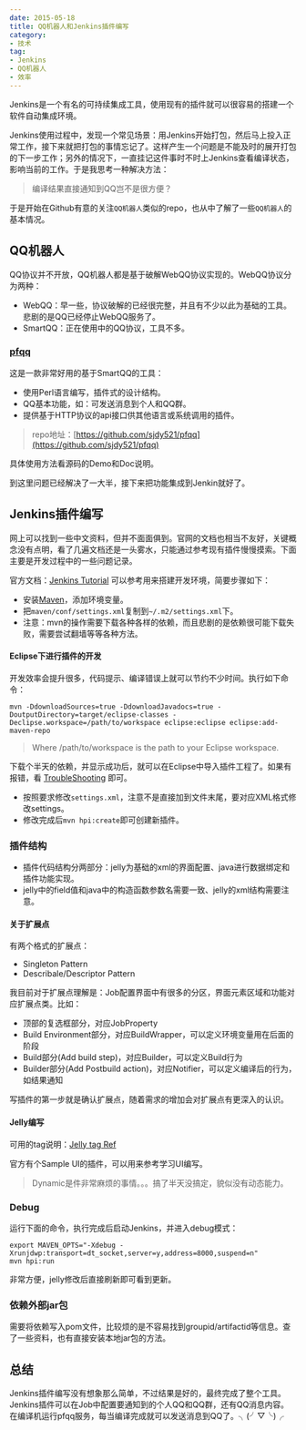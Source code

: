 ```yaml
---
date: 2015-05-18
title: QQ机器人和Jenkins插件编写
category:
- 技术
tag:
- Jenkins
- QQ机器人
- 效率
---
```

Jenkins是一个有名的可持续集成工具，使用现有的插件就可以很容易的搭建一个软件自动集成环境。

Jenkins使用过程中，发现一个常见场景：用Jenkins开始打包，然后马上投入正常工作，接下来就把打包的事情忘记了。这样产生一个问题是不能及时的展开打包的下一步工作；另外的情况下，一直挂记这件事时不时上Jenkins查看编译状态，影响当前的工作。于是我思考一种解决方法：

> 编译结果直接通知到QQ岂不是很方便？

于是开始在Github有意的关注`QQ机器人`类似的repo，也从中了解了一些`QQ机器人`的基本情况。

## QQ机器人

QQ协议并不开放，QQ机器人都是基于破解WebQQ协议实现的。WebQQ协议分为两种：
* WebQQ：早一些，协议破解的已经很完整，并且有不少以此为基础的工具。悲剧的是QQ已经停止WebQQ服务了。
* SmartQQ：正在使用中的QQ协议，工具不多。

### [pfqq](https://github.com/sjdy521/pfqq)
这是一款非常好用的基于SmartQQ的工具：
* 使用Perl语言编写，插件式的设计结构。
* QQ基本功能，如：可发送消息到个人和QQ群。
* 提供基于HTTP协议的api接口供其他语言或系统调用的插件。
> repo地址：[https://github.com/sjdy521/pfqq](https://github.com/sjdy521/pfqq)

具体使用方法看源码的Demo和Doc说明。

到这里问题已经解决了一大半，接下来把功能集成到Jenkin就好了。
## Jenkins插件编写

网上可以找到一些中文资料，但并不面面俱到。官网的文档也相当不友好，关键概念没有点明，看了几遍文档还是一头雾水，只能通过参考现有插件慢慢摸索。下面主要是开发过程中的一些问题记录。

官方文档：[Jenkins Tutorial](https://wiki.jenkins-ci.org/display/JENKINS/Plugin+tutorial#Plugintutorial-TableofContents) 可以参考用来搭建开发环境，简要步骤如下：

* 安装[Maven](http://maven.apache.org/)，添加环境变量。
* 把`maven/conf/settings.xml`复制到`~/.m2/settings.xml`下。
* 注意：mvn的操作需要下载各种各样的依赖，而且悲剧的是依赖很可能下载失败，需要尝试翻墙等等各种方法。

#### Eclipse下进行插件的开发

开发效率会提升很多，代码提示、编译错误上就可以节约不少时间。执行如下命令：

	mvn -DdownloadSources=true -DdownloadJavadocs=true -DoutputDirectory=target/eclipse-classes -Declipse.workspace=/path/to/workspace eclipse:eclipse eclipse:add-maven-repo

> Where /path/to/workspace is the path to your Eclipse workspace.

下载个半天的依赖，并显示成功后，就可以在Eclipse中导入插件工程了。如果有报错，看 [TroubleShooting](https://wiki.jenkins-ci.org/display/JENKINS/Jenkins+plugin+development+with+Eclipse) 即可。
* 按照要求修改`settings.xml`，注意不是直接加到文件末尾，要对应XML格式修改settings。
* 修改完成后`mvn hpi:create`即可创建新插件。

### 插件结构
* 插件代码结构分两部分：jelly为基础的xml的界面配置、java进行数据绑定和插件功能实现。
* jelly中的field值和java中的构造函数参数名需要一致、jelly的xml结构需要注意。
#### 关于扩展点
有两个格式的扩展点：
* Singleton Pattern
* Describale/Descriptor Pattern

我目前对于扩展点理解是：Job配置界面中有很多的分区，界面元素区域和功能对应扩展点类。比如：

* 顶部的复选框部分，对应JobProperty
* Build Environment部分，对应BuildWrapper，可以定义环境变量用在后面的阶段
* Build部分(Add build step)，对应Builder，可以定义Build行为
* Builder部分(Add Postbuild action)，对应Notifier，可以定义编译后的行为，如结果通知

写插件的第一步就是确认扩展点，随着需求的增加会对扩展点有更深入的认识。

#### Jelly编写
可用的tag说明：[Jelly tag Ref](https://jenkins-ci.org/maven-site/jenkins-core/jelly-taglib-ref.html)

官方有个Sample UI的插件，可以用来参考学习UI编写。

> Dynamic是件非常麻烦的事情。。。搞了半天没搞定，貌似没有动态能力。

### Debug
运行下面的命令，执行完成后启动Jenkins，并进入debug模式：

	export MAVEN_OPTS="-Xdebug -Xrunjdwp:transport=dt_socket,server=y,address=8000,suspend=n"
	mvn hpi:run

非常方便，jelly修改后直接刷新即可看到更新。

### 依赖外部jar包
需要将依赖写入pom文件，比较烦的是不容易找到groupid/artifactid等信息。查了一些资料，也有直接安装本地jar包的方法。
## 总结
Jenkins插件编写没有想象那么简单，不过结果是好的，最终完成了整个工具。Jenkins插件可以在Job中配置要通知到的个人QQ和QQ群，还有QQ消息内容。在编译机运行pfqq服务，每当编译完成就可以发送消息到QQ了。╮(╯▽╰)╭
